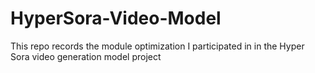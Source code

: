 # HyperSora-Video-Model
This repo records the module optimization I participated in in the Hyper Sora video generation model project

